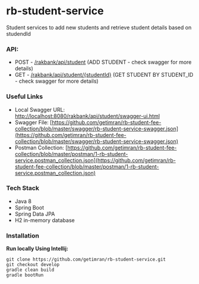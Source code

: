 # rb-student-service

Student services to add new students and retrieve student details based on studendId
### API:
* POST - [/rakbank/api/student](/rakbank/api/student) (ADD STUDENT - check swagger for more details)
* GET - [/rakbank/api/student/{studentId}](/rakbank/api/student/{studentId}) (GET STUDENT BY STUDENT_ID - check swagger for more details)

### Useful Links
* Local Swagger URL: [http://localhost:8080/rakbank/api/student/swagger-ui.html](http://localhost:8080/rakbank/api/student/swagger-ui.html) 
* Swagger File: [https://github.com/getimran/rb-student-fee-collection/blob/master/swagger/rb-student-service-swagger.json](https://github.com/getimran/rb-student-fee-collection/blob/master/swagger/rb-student-service-swagger.json)
* Postman Collection: [https://github.com/getimran/rb-student-fee-collection/blob/master/postman/1-rb-student-service.postman_collection.json](https://github.com/getimran/rb-student-fee-collection/blob/master/postman/1-rb-student-service.postman_collection.json)

### Tech Stack
* Java 8
* Spring Boot
* Spring Data JPA
* H2 in-memory database

### Installation
**Run locally Using Intellij:**
```
git clone https://github.com/getimran/rb-student-service.git
git checkout develop
gradle clean build
gradle bootRun
```